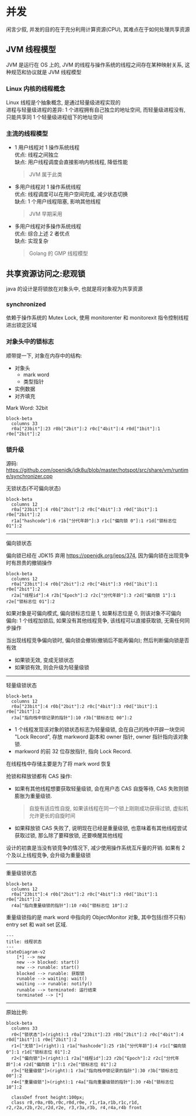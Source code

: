 # 并发

闲言少叙, 并发的目的在于充分利用计算资源(CPU), 其难点在于如何处理共享资源

## JVM 线程模型

JVM 是运行在 OS 上的, JVM 的线程与操作系统的线程之间存在某种映射关系, 这种规范和协议就是 JVM 线程模型

### Linux 内核的线程概念

Linux 线程是个抽象概念, 是通过轻量级进程实现的  
进程与轻量级进程的差异: 1 个进程拥有自己独立的地址空间, 而轻量级进程没有, 只能共享同 1 个轻量级进程组下的地址空间

### 主流的线程模型

-   1 用户线程对 1 操作系统线程  
    优点: 线程之间独立  
    缺点: 用户线程调度会直接影响内核线程, 降低性能

    > JVM 属于此类

-   多用户线程对 1 操作系统线程  
    优点: 线程调度可以在用户空间完成, 减少状态切换  
    缺点: 1 个用户线程阻塞, 影响其他线程

    > JVM 早期采用

-   多用户线程对多操作系统线程  
    优点: 综合上述 2 者优点  
    缺点: 实现复杂

    > Golang 的 GMP 线程模型

## 共享资源访问之:悲观锁

java 的设计是将锁放在对象头中, 也就是将对象视为共享资源

### synchronized

依赖于操作系统的 Mutex Lock, 使用 monitorenter 和 monitorexit 指令控制线程进出锁定区域

### 对象头中的锁标志

顺带提一下, 对象在内存中的结构:

-   对象头
    -   mark word
    -   类型指针
-   实例数据
-   对齐填充

Mark Word: 32bit

```mermaid
block-beta
  columns 33
  r0a["23bit"]:23 r0b["2bit"]:2 r0c["4bit"]:4 r0d["1bit"]:1 r0e["2bit"]:2
```

### 锁升级

源码: <https://github.com/openjdk/jdk8u/blob/master/hotspot/src/share/vm/runtime/synchronizer.cpp>

无锁状态(不可偏向状态)

```mermaid
block-beta
  columns 12
  r0a["23bit"]:4 r0b["2bit"]:2 r0c["4bit"]:3 r0d["1bit"]:1 r0e["2bit"]:2
  r1a["hashcode"]:6 r1b["分代年龄"]:3 r1c["偏向锁 0"]:1 r1d["锁标志位 01"]:2
```

---

偏向锁状态

偏向锁已经在 JDK15 弃用 <https://openjdk.org/jeps/374>, 因为偏向锁在出现竞争时有昂贵的撤销操作

```mermaid
block-beta
  columns 12
  r0a["23bit"]:4 r0b["2bit"]:2 r0c["4bit"]:3 r0d["1bit"]:1 r0e["2bit"]:2
  r2a["线程id"]:4 r2b["Epoch"]:2 r2c["分代年龄"]:3 r2d["偏向锁 1"]:1 r2e["锁标志位 01"]:2
```

如果对象是可偏向模式, 偏向锁标志位是 1, 如果标志位是 0, 则该对象不可偏向  
偏向: 1 个线程加锁后, 如果没有其他线程竞争, 该线程可以直接获取锁, 无需任何同步操作

当出现线程竞争偏向锁时, 偏向锁会撤销(撤销后不能再偏向); 然后判断偏向锁是否有效

-   如果锁无效, 变成无锁状态
-   如果锁有效, 则会升级为轻量级锁

---

轻量级锁状态

```mermaid
block-beta
  columns 12
  r0a["23bit"]:4 r0b["2bit"]:2 r0c["4bit"]:3 r0d["1bit"]:1 r0e["2bit"]:2
  r3a["指向栈中锁记录的指针"]:10 r3b["锁标志位 00"]:2
```

-   1 个线程发现该对象的锁状态标志为轻量级锁, 会在自己的栈中开辟一块空间 "Lock Record", 存放 markword 副本和 owner 指针, owner 指针指向该对象锁.
-   markword 的前 32 位存放指针, 指向 Lock Record.

在线程栈中存储主要是为了将 mark word 恢复

抢锁和释放锁都有 CAS 操作:

-   如果有其他线程想要获取轻量级锁, 会在用户态 CAS 自旋等待, CAS 失败则锁膨胀为重量级锁.

    > 自旋有适应性自旋, 如果该线程在同一个锁上刚刚成功获得过锁, 虚拟机允许更长的自旋时间

-   如果释放锁 CAS 失败了, 说明现在已经是重量级锁, 也意味着有其他线程尝试获取过锁, 那么除了要释放锁, 还要唤醒其他线程

设计的初衷是当没有锁竞争的情况下, 减少使用操作系统互斥量的开销. 如果有 2 个及以上线程竞争, 会升级为重量级锁

---

重量级锁状态

```mermaid
block-beta
  columns 12
  r0a["23bit"]:4 r0b["2bit"]:2 r0c["4bit"]:3 r0d["1bit"]:1 r0e["2bit"]:2
  r4a["指向重量级锁的指针"]:10 r4b["锁标志位 10"]:2
```

重量级锁指的是 mark word 中指向的 ObjectMonitor 对象, 其中包括(但不只有) entry set 和 wait set 区域.

```mermaid
---
title: 线程状态
---
stateDiagram-v2
    [*] --> new
    new --> blocked: start()
    new --> runable: start()
    blocked --> runable: 获取锁
    runable --> waiting: wait()
    waiting --> runable: notify()
    runable --> terminated: 运行结束
    terminated --> [*]
```

---

原始比例:

```mermaid
block-beta
  columns 33
  r0<["锁状态"]>(right):1 r0a["23bit"]:23 r0b["2bit"]:2 r0c["4bit"]:4 r0d["1bit"]:1 r0e["2bit"]:2
  r1<["无锁"]>(right):1 r1a["hashcode"]:25 r1b["分代年龄"]:4 r1c["偏向锁 0"]:1 r1d["锁标志位 01"]:2
  r2<["偏向锁"]>(right):1 r2a["线程id"]:23 r2b["Epoch"]:2 r2c["分代年龄"]:4 r2d["偏向锁 1"]:1 r2e["锁标志位 01"]:2
  r3<["轻量级锁"]>(right):1 r3a["指向栈中锁记录的指针"]:30 r3b["锁标志位 00"]:2
  r4<["重量级锁"]>(right):1 r4a["指向重量级锁的指针"]:30 r4b["锁标志位 10"]:2

  classDef front height:100px;
  class r0,r0a,r0b,r0c,r0d,r0e, r1,r1a,r1b,r1c,r1d, r2,r2a,r2b,r2c,r2d,r2e, r3,r3a,r3b, r4,r4a,r4b front

```
